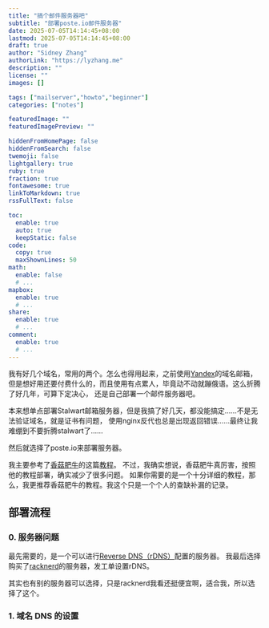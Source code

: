 ```yaml
---
title: "搞个邮件服务器吧"
subtitle: "部署poste.io邮件服务器"
date: 2025-07-05T14:14:45+08:00
lastmod: 2025-07-05T14:14:45+08:00
draft: true
author: "Sidney Zhang"
authorLink: "https://lyzhang.me"
description: ""
license: ""
images: []

tags: ["mailserver","howto","beginner"]
categories: ["notes"]

featuredImage: ""
featuredImagePreview: ""

hiddenFromHomePage: false
hiddenFromSearch: false
twemoji: false
lightgallery: true
ruby: true
fraction: true
fontawesome: true
linkToMarkdown: true
rssFullText: false

toc:
  enable: true
  auto: true
  keepStatic: false
code:
  copy: true
  maxShownLines: 50
math:
  enable: false
  # ...
mapbox:
  enable: true
  # ...
share:
  enable: true
  # ...
comment:
  enable: true
  # ...
---
```




<!--more-->

我有好几个域名，常用的两个。怎么也得用起来，之前使用[Yandex](https://mail.yandex.ru/)的域名邮箱，
但是想好用还要付费什么的，而且使用有点累人，毕竟动不动就蹦俄语。这么折腾了好几年，可算下定决心，
还是自己部署一个邮件服务器吧。

本来想单点部署Stalwart邮箱服务器，但是我搞了好几天，都没能搞定……不是无法验证域名，就是证书有问题，
使用nginx反代也总是出现返回错误……最终让我难绷到不要折腾stalwart了……

然后就选择了poste.io来部署服务器。

我主要参考了[香菇肥牛](https://qing.su/)的这篇[教程](https://qing.su/article/poste-io-with-docker-on-linux.html)。
不过，我确实想说，香菇肥牛真厉害，按照他的教程部署，确实减少了很多问题。
如果你需要的是一个十分详细的教程，那么，我更推荐香菇肥牛的教程。我这个只是一个个人的查缺补漏的记录。

## 部署流程

### 0. 服务器问题

最先需要的，是一个可以进行[Reverse DNS（rDNS）](https://learn.microsoft.com/zh-cn/azure/dns/dns-reverse-dns-overview)配置的服务器。
我最后选择购买了[racknerd](https://my.racknerd.com/aff.php?aff=15010)的服务器，发工单设置rDNS。

其实也有别的服务器可以选择，只是racknerd我看还挺便宜啊，适合我，所以选择了这个。

### 1. 域名 DNS 的设置

